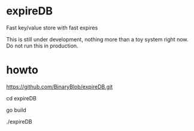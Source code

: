 expireDB
========

Fast key/value store with fast expires

This is still under development, nothing more than a toy system right now. Do not run this in production.

howto
=====

https://github.com/BinaryBlob/expireDB.git

cd expireDB

go build

./expireDB
